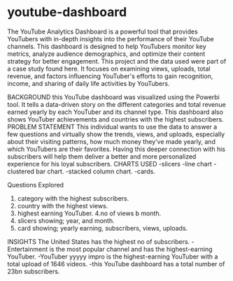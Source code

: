 # youtube-dashboard
The YouTube Analytics Dashboard is a powerful tool that provides YouTubers with in-depth insights into the performance of their YouTube channels. This dashboard is designed to help YouTubers monitor key metrics, analyze audience demographics, and optimize their content strategy for better engagement.
This project and the data used were part of a case study found here. It focuses on examining views, uploads, total revenue, and factors influencing YouTuber's efforts to gain recognition, income, and sharing of daily life activities by YouTubers.

BACKGROUND this YouTube dashboard was visualized using the Powerbi tool. It tells a data-driven story on the different categories and total revenue earned yearly by each YouTuber and its channel type. This dashboard also shows YouTuber achievements and countries with the highest subscribers.
PROBLEM STATEMENT This individual wants to use the data to answer a few questions and virtually show the trends, views, and uploads, especially about their visiting patterns, how much money they’ve made yearly, and which YouTubers are their favorites. Having this deeper connection with his subscribers will help them deliver a better and more personalized experience for his loyal subscribers.
            CHARTS USED
            -slicers
            -line chart 
            -clustered bar chart. 
            -stacked column chart.
            -cards.


Questions Explored

1. category with the highest subscribers.
2. country with the highest views.
3. highest earning YouTuber.
4.no of views b month.
5. slicers showing; year, and month.
6. card showing; yearly earning, subscribers, views, uploads.

INSIGHTS
The United States has the highest no of subscribers.
-Entertainment is the most popular channel and has the highest-earning YouTuber.
-YouTuber yyyyy impro is the highest-earning YouTuber with a total upload of 1646 videos.
-this YouTube dashboard has a total number of 23bn subscribers.
